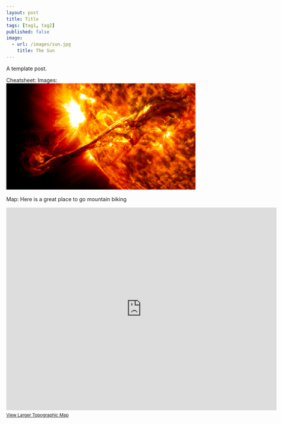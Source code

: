 ```yaml
---
layout: post
title: Title
tags: [tag1, tag2]
published: false
image: 
  - url: /images/sun.jpg
    title: The Sun
---
```


A template post.

Cheatsheet:
Images:
![The sun](/images/sun.jpg)

Map:
Here is a great place to go mountain biking
<iframe width="720" height="540" frameborder="0" scrolling="no" marginheight="0" marginwidth="0" src="http://www.topomap.co.nz/NZTopoMapEmbedded?v=2&ll=-43.163182,171.702318&z=13"></iframe><br /><small><a href="http://www.topomap.co.nz/NZTopoMap?v=2&ll=-43.163182,171.702318&z=13" style="text-align:left">View Larger Topographic Map</a></small>


